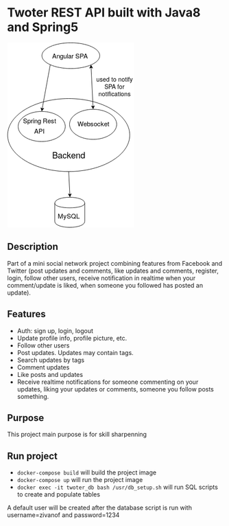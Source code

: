 # Twoter REST API built with Java8 and Spring5

![Screenshot](images/diagram1.png)

## Description

Part of a mini social network project combining features from Facebook and Twitter (post updates and comments, like updates and comments, register, login, follow other users, receive notification in realtime when your comment/update is liked, when someone you followed has posted an update).

## Features

- Auth: sign up, login, logout
- Update profile info, profile picture, etc.
- Follow other users
- Post updates. Updates may contain tags.
- Search updates by tags
- Comment updates
- Like posts and updates
- Receive realtime notifications for someone commenting on your updates, liking your updates or comments, someone you follow posts something.

## Purpose

This project main purpose is for skill sharpenning

## Run project

 - `docker-compose build` will build the project image
 - `docker-compose up` will run the project image
 - `docker exec -it twoter_db bash /usr/db_setup.sh` will run SQL scripts to create and populate tables

A default user will be created after the database script is run with username=zivanof and password=1234
